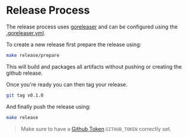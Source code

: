 # Release Process

The release process uses [goreleaser](https://goreleaser.com/scm/github/?h=github#github) and can be configured
using the [.goreleaser.yml](./.goreleaser.yml).

To create a new release first prepare the release using:

```bash
make release/prepare
```

This will build and packages all artifacts without pushing or creating the github release.

Once you're ready you can then tag your release.

```bash
git tag v0.1.0
```

And finally push the release using:

```bash
make release
```

> Make sure to have a [Github Token](https://goreleaser.com/scm/github/?h=github#github) `GITHUB_TOKEN` correctly set.
